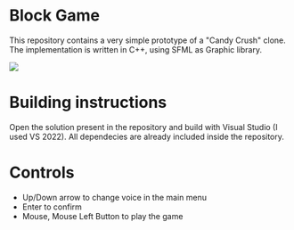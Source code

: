 # Block Game

This repository contains a very simple prototype of a "Candy Crush" clone.
The implementation is written in C++, using SFML as Graphic library.

![](https://github.com/Kegbird/block_game/blob/main/game_screen.PNG?raw=true)

# Building instructions

Open the solution present in the repository and build with Visual Studio (I used VS 2022).
All dependecies are already included inside the repository.

# Controls

- Up/Down arrow to change voice in the main menu
- Enter to confirm
- Mouse, Mouse Left Button to play the game
